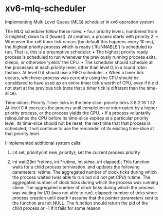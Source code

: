 # xv6-mlq-scheduler
Implementing Multi Level Queue (MLQ) scheduler in xv6 operation system


The MLQ scheduler follow these rules:
• four priority levels, numbered from 3 (highest) down to 0 (lowest).
At creation, a process starts with priority 2.
• Whenever the xv6 timer tick occurs (by default this happens every 10 ms), the
highest priority process which is ready (‘RUNNABLE’) is scheduled to run. That is, this
is a preemptive scheduler.
• The highest priority ready process is scheduled to run whenever the previously
running process exits, sleeps, or otherwise ‘yields’ the CPU.
• The scheduler should schedule all the processes at each priority level, other than
level 0, in a round robin fashion. At level 0 it should use a FIFO scheduler.
• When a timer tick occurs, whichever process was currently using the CPU should be
considered to have used up an entire timer tick's worth of CPU, even if it did not
start at the previous tick (note that a timer tick is different than the time-slice).

Time-slices: 
Priority Timer ticks in the time slice:
priority   ticks
3          8
2          16
1          32
At level 0 it executes the process until completion or interrupted by a higher priority
process, or the process yields the CPU.
• If a process voluntarily relinquishes the CPU before its time-slice expires at a
particular priority level, its time-slice should not be reset; the next time that that
process is scheduled, it will continue to use the remainder of its existing time-slice at
that priority level.

I implemented additional system calls: 
1. int set_priority(int new_priority);
set the current process priority

2. int wait2(int *retime, int *rutime, int *stime, int* elapsed);
This function waits for a child process termination, and updates the following parameters:
retime: The aggregated number of clock ticks during which the process waited (was able to
run but did not get CPU)
rutime: The aggregated number of clock ticks during which the process was running
stime: The aggregated number of clock ticks during which the process was waiting for I/O
(was not able to run).
elapsed: number of ticks since process creation until death
I assume that the pointer parameters sent to the function are not NULL.
The function should return the pid of the child process or -1 if it fails for some reason.
